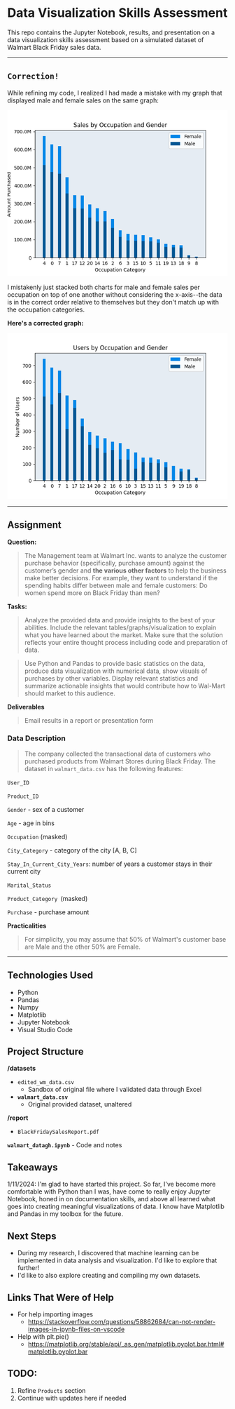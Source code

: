 # Data Visualization Skills Assessment

This repo contains the Jupyter Notebook, results, and presentation on a data visualization skills assessment based on a simulated dataset of Walmart Black Friday sales data.

***

## `Correction!`

While refining my code, I realized I had made a mistake with my graph that displayed male and female sales on the same graph:

![Incorrect Graph](/results/occup_all_sales_gender.png)

I mistakenly just stacked both charts for male and female sales per occupation on top of one another without considering the x-axis--the data is in the correct order relative to themselves but they don't match up with the occupation categories.

**Here's a corrected graph:**

![Correct Graph](/results/occup_all_sales_gender_CORRECTED.png)

***

## Assignment

**Question:**

>  The Management team at Walmart Inc. wants to analyze the customer purchase behavior (specifically, purchase amount) against the customer’s gender and **the various other factors** to help the business make better decisions. For example, they want to understand if the spending habits differ between male and female customers: Do women spend more on Black Friday than men?

**Tasks:**
   
> Analyze the provided data and provide insights to the best of your      abilities. Include the relevant tables/graphs/visualization to explain what you have learned about the market. Make sure that the solution reflects your entire thought process including code and preparation of data.

>  Use Python and Pandas to provide basic statistics on the data, produce data visualization with numerical data, show visuals of purchases by other variables. Display relevant statistics and summarize actionable insights that would contribute how to Wal-Mart should market to this audience.

**Deliverables**
 
 > Email results in a report or presentation form

### Data Description

> The company collected the transactional data of customers who purchased products from Walmart Stores during Black Friday. The dataset in `walmart_data.csv` has the following features:

`User_ID`

`Product_ID`

`Gender` - sex of a customer

`Age` - age in bins

`Occupation` (masked)

`City_Category` - category of the city [A, B, C]

`Stay_In_Current_City_Years`: number of years a customer stays in their current city

`Marital_Status`

`Product_Category `(masked)

`Purchase` - purchase amount



**Practicalities**

 > For simplicity, you may assume that 50% of Walmart's customer base are Male and the other 50% are Female.

***


## Technologies Used

* Python
* Pandas
* Numpy
* Matplotlib 
* Jupyter Notebook
* Visual Studio Code
  


## Project Structure

**/datasets**  
- `edited_wm_data.csv`
    - Sandbox of original file where I validated data through Excel
- **`walmart_data.csv`**
    - Original provided dataset, unaltered


**/report**  
- `BlackFridaySalesReport.pdf`


**`walmart_datagh.ipynb`** 
    - Code and notes


## Takeaways 

1/11/2024: I'm glad to have started this project. So far, I've become more comfortable with Python than I was, have come to really enjoy Jupyter Notebook, honed in on documentation skills, and above all learned what goes into creating meaningful visualizations of data. I know have Matplotlib and Pandas in my toolbox for the future.

## Next Steps
- During my research, I discovered that machine learning can be implemented in data analysis and visualization. I'd like to explore that further!
- I'd like to also explore creating and compiling my own datasets.

## Links That Were of Help
- For help importing images
    - https://stackoverflow.com/questions/58862684/can-not-render-images-in-ipynb-files-on-vscode
- Help with plt.pie()
    - https://matplotlib.org/stable/api/_as_gen/matplotlib.pyplot.bar.html#matplotlib.pyplot.bar


## TODO:

1. Refine `Products` section
2. Continue with updates here if needed
